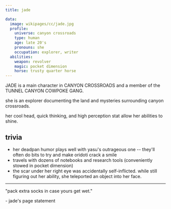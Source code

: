```yaml
---
title: jade

data:
  image: wikipages/cc/jade.jpg
  profile:
    universe: canyon crossroads
    type: human
    age: late 20's
    pronouns: she
    occupation: explorer, writer
  abilities:
    weapon: revolver
    magic: pocket dimension
    horse: trusty quarter horse
---
```


JADE is a main character in CANYON CROSSROADS and a member of the TUNNEL CANYON COWPOKE GANG.

she is an explorer documenting the land and mysteries surrounding canyon crossroads.

her cool head, quick thinking, and high perception stat allow her abilities to shine.

## trivia

- her deadpan humor plays well with yasu's outrageous one -- they'll often do bits to try and make oridoti crack a smile
- travels with dozens of notebooks and research tools (conveniently stowed in pocket dimension)
- the scar under her right eye was accidentally self-inflicted. while still figuring out her ability, she teleported an object into her face.

---

"pack extra socks in case yours get wet."

\- jade's page statement
